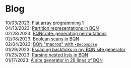 # Blog

10/03/2023: [Flat array programming 1](flat1.md)  
04/13/2023: [Partition representations in BQN](partition-representations.md)  
02/28/2023: [BQNcrate: generating permutations](BQNcrate-permutations.md)  
02/08/2023: [Boolean scans in BQN](boolean-scans.md)  
02/04/2023: [BQN "macros" with `•Decompose`](bqn-macros.md)  
01/29/2023: [Escaping backticks in my BQN site generator](escaping-backticks.md)  
01/23/2023: [Parsing nested lists in BQN](parsing-nested-lists-in-bqn.md)  
01/17/2023: [A site generator in 28 lines of BQN](site-generator-docs-0.md)
